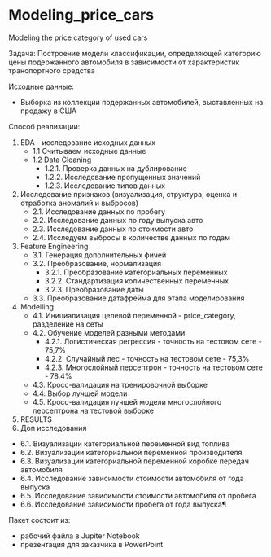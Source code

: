 # Modeling_price_cars
Modeling the price category of used cars

Задача: Построение модели классификации, определяющей категорию цены подержанного автомобиля в зависимости от характеристик транспортного средства

Исходные данные:
- Выборка из коллекции подержанных автомобилей, выставленных на продажу в США

Способ реализации:
1. EDA - исследование исходных данных
   - 1.1 Считываем исходные данные
   - 1.2  Data Cleaning
        - 1.2.1. Проверка данных на дублирование
        - 1.2.2. Исследование пропущенных значений
        - 1.2.3. Исследование типов данных
2. Исследование признаков (визуализация, структура, оценка и отработка аномалий и выбросов)
   - 2.1. Исследование данных по пробегу 
   - 2.2. Исследование данных по году выпуска авто 
   - 2.3. Исследование данных по стоимости авто 
   - 2.4. Исследуем выбросы в количестве данных по годам 
3. Feature Engineering
   - 3.1. Генерация дополнительных фичей 
   - 3.2. Преобразование, нормализация
        - 3.2.1. Преобразование категориальных переменных 
        - 3.2.2. Стандартизация количественных переменных 
        - 3.2.3. Преобразование даты
   - 3.3. Преобразование датафрейма для этапа моделирования
4. Modelling
   -  4.1. Инициализация целевой переменной - price_category, разделение на сеты
   -  4.2. Обучение моделей разными методами
        - 4.2.1. Логистическая регрессия - точность на тестовом сете - 75,7%
        - 4.2.2. Случайный лес - точность на тестовом сете - 75,3%
        - 4.2.3. Многослойный персептрон - точность на тестовом сете - 78,4%
   - 4.3. Кросс-валидация на тренировочной выборке
   - 4.4. Выбор лучшей модели
   - 4.5. Кросс-валидация лучшей модели многослойного персептрона на тестовой выборке
5. RESULTS
6. Доп исследования
  -  6.1. Визуализации категориальной переменной вид топлива  
  -  6.2. Визуализации категориальной переменной производителя 
  -  6.3. Визуализации категориальной переменной коробке передач автомобиля 
  -  6.4. Исследование зависимости стоимости автомобиля от года выпуска
  -  6.5. Исследование зависимости стоимости автомобиля от пробега
  -  6.6. Исследование зависимости пробега от года выпуска¶

Пакет состоит из:
- рабочий файла в Jupiter Notebook
- презентация для заказчика в PowerPoint

